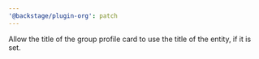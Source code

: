 ```yaml
---
'@backstage/plugin-org': patch
---
```


Allow the title of the group profile card to use the title of the entity, if it is set.
